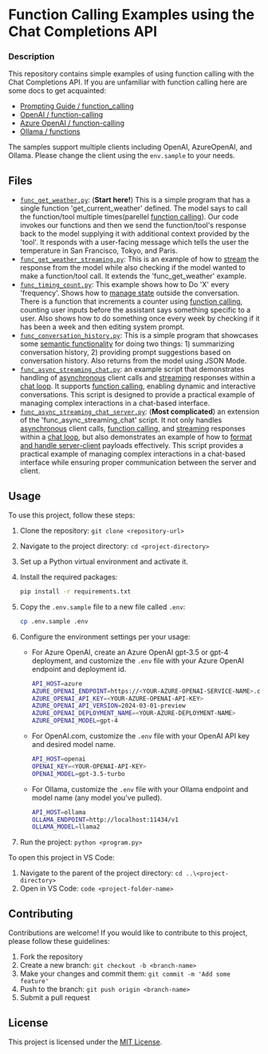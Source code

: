 # Function Calling Examples using the Chat Completions API

### Description

This repository contains simple examples of using function calling with the Chat Completions API. If you are unfamiliar with function calling here are some docs to get acquainted:

- [Prompting Guide / function_calling](https://www.promptingguide.ai/applications/function_calling)
- [OpenAI / function-calling](https://platform.openai.com/docs/guides/function-calling)
- [Azure OpenAI / function-calling](https://learn.microsoft.com/en-us/azure/ai-services/openai/how-to/function-calling?tabs=python)
- [Ollama / functions](https://js.langchain.com/docs/integrations/chat/ollama_functions)

The samples support multiple clients including OpenAI, AzureOpenAI, and Ollama. Please change the client using the `env.sample` to your needs.

## Files

- [`func_get_weather.py`](./func_get_weather.py): (**Start here!**) This is a simple program that has a single function 'get_current_weather' defined. The model says to call the function/tool multiple times(parellel <u>function calling</u>). Our code invokes our functions and then we send the function/tool's response back to the model supplying it with additional context provided by the 'tool'. It responds with a user-facing message which tells the user the temperature in San Francisco, Tokyo, and Paris.
- [`func_get_weather_streaming.py`](./func_get_weather_streaming.py): This is an example of how to <u>stream</u> the response from the model while also checking if the model wanted to make a function/tool call. It extends the 'func_get_weather' example.
- [`func_timing_count.py`](./func_timing_count.py): This example shows how to Do 'X' every 'frequency'. Shows how to <u>manage state</u> outside the conversation. There is a function that increments a counter using <u>function calling</u>, counting user inputs before the assistant says something specific to a user. Also shows how to do something once every week by checking if it has been a week and then editing system prompt.
- [`func_conversation_history.py`](./func_conversation_history.py): This is a simple program that showcases some <u>semantic functionality</u> for doing two things: 1) summarizing conversation history, 2) providing prompt suggestions based on conversation history. Also returns from the model using JSON Mode.
- [`func_async_streaming_chat.py`](./func_async_streaming_chat.py): an example script that demonstrates handling of <u>asynchronous</u> client calls and <u>streaming</u> responses within a <u>chat loop</u>. It supports <u>function calling</u>, enabling dynamic and interactive conversations. This script is designed to provide a practical example of managing complex interactions in a chat-based interface.
- [`func_async_streaming_chat_server.py`](./func_async_streaming_chat_server.py): (**Most complicated**) an extension of the 'func_async_streaming_chat' script. It not only handles <u>asynchronous</u> client calls, <u>function calling</u>, and <u>streaming</u> responses within a <u>chat loop</u>, but also demonstrates an example of how to <u>format and handle server-client</u> payloads effectively. This script provides a practical example of managing complex interactions in a chat-based interface while ensuring proper communication between the server and client.


## Usage

To use this project, follow these steps:

1. Clone the repository: `git clone <repository-url>`
2. Navigate to the project directory: `cd <project-directory>`
3. Set up a Python virtual environment and activate it.
4. Install the required packages:

    ```bash
    pip install -r requirements.txt
    ```

5. Copy the `.env.sample` file to a new file called `.env`:

    ```bash
    cp .env.sample .env
    ```

6. Configure the environment settings per your usage:

   - For Azure OpenAI, create an Azure OpenAI gpt-3.5 or gpt-4 deployment, and customize the `.env` file with your Azure OpenAI endpoint and deployment id.

        ```bash
        API_HOST=azure
        AZURE_OPENAI_ENDPOINT=https://<YOUR-AZURE-OPENAI-SERVICE-NAME>.openai.azure.com
        AZURE_OPENAI_API_KEY=<YOUR-AZURE-OPENAI-API-KEY>
        AZURE_OPENAI_API_VERSION=2024-03-01-preview
        AZURE_OPENAI_DEPLOYMENT_NAME=<YOUR-AZURE-DEPLOYMENT-NAME>
        AZURE_OPENAI_MODEL=gpt-4
        ```

   - For OpenAI.com, customize the `.env` file with your OpenAI API key and desired model name.

        ```bash
        API_HOST=openai
        OPENAI_KEY=<YOUR-OPENAI-API-KEY>
        OPENAI_MODEL=gpt-3.5-turbo
        ```

   - For Ollama, customize the `.env` file with your Ollama endpoint and model name (any model you've pulled).

        ```bash
        API_HOST=ollama
        OLLAMA_ENDPOINT=http://localhost:11434/v1
        OLLAMA_MODEL=llama2
        ```

7. Run the project: `python <program.py>`

To open this project in VS Code:

1. Navigate to the parent of the project directory: `cd ..\<project-directory>`
2. Open in VS Code: `code <project-folder-name>`

## Contributing

Contributions are welcome! If you would like to contribute to this project, please follow these guidelines:

1. Fork the repository
2. Create a new branch: `git checkout -b <branch-name>`
3. Make your changes and commit them: `git commit -m 'Add some feature'`
4. Push to the branch: `git push origin <branch-name>`
5. Submit a pull request

## License

This project is licensed under the [MIT License](LICENSE).
